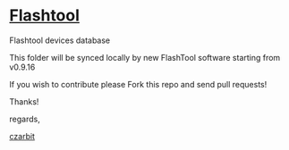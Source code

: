 # [Flashtool](https://t.me/czarbit)

Flashtool devices database

This folder will be synced locally by new FlashTool software starting from v0.9.16

If you wish to contribute please Fork this repo and send pull requests!

Thanks!

regards,

[czarbit](https://t.me/czarbit)
